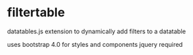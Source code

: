 # filtertable
datatables.js extension to dynamically add filters to a datatable

uses bootstrap 4.0 for styles and components
jquery required
